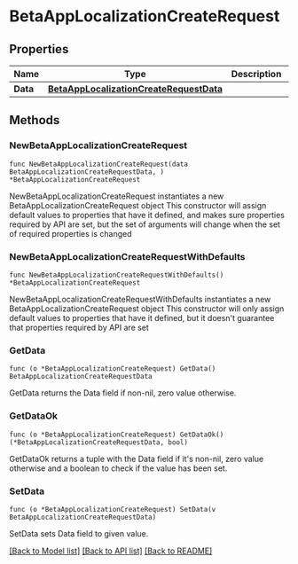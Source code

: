 # BetaAppLocalizationCreateRequest

## Properties

Name | Type | Description | Notes
------------ | ------------- | ------------- | -------------
**Data** | [**BetaAppLocalizationCreateRequestData**](BetaAppLocalizationCreateRequest_data.md) |  | 

## Methods

### NewBetaAppLocalizationCreateRequest

`func NewBetaAppLocalizationCreateRequest(data BetaAppLocalizationCreateRequestData, ) *BetaAppLocalizationCreateRequest`

NewBetaAppLocalizationCreateRequest instantiates a new BetaAppLocalizationCreateRequest object
This constructor will assign default values to properties that have it defined,
and makes sure properties required by API are set, but the set of arguments
will change when the set of required properties is changed

### NewBetaAppLocalizationCreateRequestWithDefaults

`func NewBetaAppLocalizationCreateRequestWithDefaults() *BetaAppLocalizationCreateRequest`

NewBetaAppLocalizationCreateRequestWithDefaults instantiates a new BetaAppLocalizationCreateRequest object
This constructor will only assign default values to properties that have it defined,
but it doesn't guarantee that properties required by API are set

### GetData

`func (o *BetaAppLocalizationCreateRequest) GetData() BetaAppLocalizationCreateRequestData`

GetData returns the Data field if non-nil, zero value otherwise.

### GetDataOk

`func (o *BetaAppLocalizationCreateRequest) GetDataOk() (*BetaAppLocalizationCreateRequestData, bool)`

GetDataOk returns a tuple with the Data field if it's non-nil, zero value otherwise
and a boolean to check if the value has been set.

### SetData

`func (o *BetaAppLocalizationCreateRequest) SetData(v BetaAppLocalizationCreateRequestData)`

SetData sets Data field to given value.



[[Back to Model list]](../README.md#documentation-for-models) [[Back to API list]](../README.md#documentation-for-api-endpoints) [[Back to README]](../README.md)


